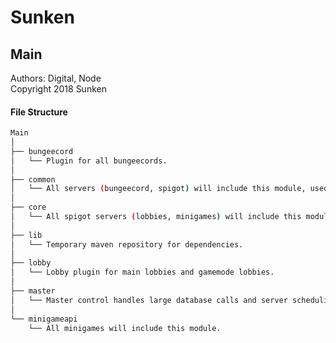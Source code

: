 ﻿# Sunken

## Main
Authors: Digital, Node  
Copyright 2018 Sunken

#### File Structure
```bash
Main
│
├── bungeecord
│   └── Plugin for all bungeecords.
│
├── common
│   └── All servers (bungeecord, spigot) will include this module, used for global utils.
│
├── core
│   └── All spigot servers (lobbies, minigames) will include this module, used for spigot utils.
│
├── lib
│   └── Temporary maven repository for dependencies.
│
├── lobby
│   └── Lobby plugin for main lobbies and gamemode lobbies.
│
├── master
│   └── Master control handles large database calls and server scheduling.
│
└── minigameapi
    └── All minigames will include this module.
```
